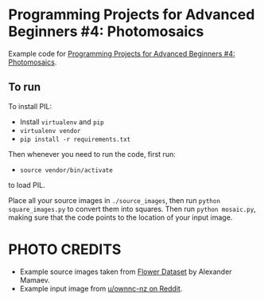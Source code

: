 # Programming Projects for Advanced Beginners #4: Photomosaics

Example code for [Programming Projects for Advanced Beginners #4: Photomosaics](https://robertheaton.com/2018/11/03/programming-project-4-photomosaics).

## To run

To install PIL:

* Install `virtualenv` and `pip`
* `virtualenv vendor`
* `pip install -r requirements.txt`

Then whenever you need to run the code, first run:

* `source vendor/bin/activate`

to load PIL.

Place all your source images in `./source_images`, then run
`python square_images.py` to convert them into squares. Then
run `python mosaic.py`, making sure that the code points to
the location of your input image.

# PHOTO CREDITS

* Example source images taken from [Flower Dataset](https://www.kaggle.com/alxmamaev/flowers-recognition) by Alexander Mamaev.
* Example input image from [u/ownnc-nz on Reddit](https://www.reddit.com/r/WTF/comments/16fnfn/visited_monkey_bay_in_thailand_everyone_fucking/).
